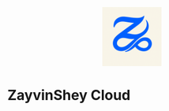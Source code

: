 <p align="center">
  <img src="branding/logo.svg" alt="ZayvinShey Cloud Logo" width="120">
</p>

# ZayvinShey Cloud